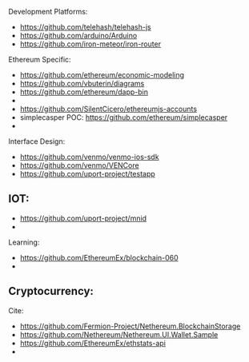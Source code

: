 


Development Platforms:
  - https://github.com/telehash/telehash-js
  - https://github.com/arduino/Arduino
  - https://github.com/iron-meteor/iron-router
  
  
  


Ethereum Specific:
  - https://github.com/ethereum/economic-modeling
  - https://github.com/vbuterin/diagrams
  - https://github.com/ethereum/dapp-bin
  -
  - https://github.com/SilentCicero/ethereumjs-accounts
  - simplecasper POC: https://github.com/ethereum/simplecasper
  - 
  


Interface Design:
  - https://github.com/venmo/venmo-ios-sdk
  - https://github.com/venmo/VENCore
  - https://github.com/uport-project/testapp
  

IOT:
  - 
  - https://github.com/uport-project/mnid
  -


Learning:
  - https://github.com/EthereumEx/blockchain-060
  - 
  
Cryptocurrency:
  - 


Cite:
  - https://github.com/Fermion-Project/Nethereum.BlockchainStorage
  - https://github.com/Nethereum/Nethereum.UI.Wallet.Sample
  - https://github.com/EthereumEx/ethstats-api
  - 
  





